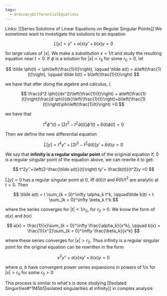 ```yaml
---
tags:
  - OrdinaryDifferentialEquations
---
```

Links: [[Series Solutions of Linear Equations on Regular Singular Points]]
We sometimes want to investigate the solutions to an equation 

$$
L[y] = y''+ a(x) y' +b(x) y=0
$$

for large values of $|x|$. We make a substitution $x = 1/t$ and study the resulting equation near ${t=0}$. If $\phi$ is a solution for $|x| >r_0$ for some $r_0 >0$, let 

$$
\tilde \phi(t) = \phi\left(\frac{1}{t}\right), \qquad \tilde a(t) = a\left(\frac{1}{t}\right), \qquad \tilde b(t) = b\left(\frac{1}{t}\right)
$$

we have that after doing the algebre and calculus, (

$$
\frac{d^2 \phi}{dx^2}\left(\frac{1}{t}\right) + a\left(\frac{1}{t}\right)\frac{d \phi}{dx}\left(\frac{1}{t}\right)+b\left(\frac{1}{t}\right)\phi\left(\frac{1}{t}\right) =0
$$

we have that 

$$
t^4\tilde \phi''(t) +[2t^3-t^2\tilde a(t) ]\tilde\phi'(t)+\tilde b(t) \phi(t)  =0
$$

Then we define the new differential equation 

$$
\tilde L[y] = t^4y'' + [2t^3-t^2\tilde a(t)] y'+ \tilde b(t) y =0
$$

We say that ******infinity is a regular singular point****** of the originial equation if, $0$ is a regular singular point of the equation above, we can rewrite it to get: 

$$
t^2y''+\left(2-\frac{\tilde a(t)}{t}\right) ty'+ \frac{b(t)}{t^2}y =0
$$

$\tilde L[y] =0$ has a regular singular point at $0$, iff $\tilde a(t) /t$ and $\tilde b(t) /t^2$ are analytic at $t =0$. Then 

$$
\tilde a(t) = t \sum_{k = 0}^\infty \alpha_k t^k, \qquad\tilde b(t) = t \sum_{k = 0}^\infty \beta_k t^k
$$

where the series converges for $|t| < 1/r_0$, for $r_0>0$. We know the form of $a(x)$  and $b(x)$

$$
a(x) = \frac{1}{x}\sum_{k = 0}^\infty \frac{\alpha_k}{x^k}, \qquad 
b(x) = \frac{1}{x^2}\sum_{k = 0}^\infty \frac{\beta_k}{x^k}
$$

where these series converges for $|x| >r_0$. Thus infinity is a regular singular point for the original equation can be rewritten in the form 

$$
x^2 y'' +a(x)x y'+b(x)y =0
$$

where $a$, $b$ have convergent power series expansions in powers of $1/x$ for $|x| >r_0$ for some ${r_0 >0}$

This process is similar to what's is done studying [[Isolated Singurities#^1f45b1|isolated singularities at infinity]] in complex analysis